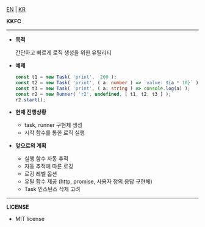 [EN](https://github.com/load28/kkfc) | [KR](https://github.com/load28/kkfc/blob/master/README_kr.md)

**KKFC**
****

* **목적**

    간단하고 빠르게 로직 생성을 위한 유틸리티
    
* **예제**
    
    ```ts
    const t1 = new Task( 'print',  200 );
    const t2 = new Task( 'print', ( a: number ) => `value: ${a * 10}` );
    const t3 = new Task( 'print', ( a: string ) => console.log(a) );
    const r2 = new Runner( 'r2', undefined, [ t1, t2, t3 ] );
    r2.start();  
    ```
  
* **현재 진행상황**

    * task, runner 구현체 생성
    * 시작 함수를 통한 로직 실행 
    
* **앞으로의 계획**

    * 실행 함수 자동 추적
    * 자동 추적에 따른 로깅
    * 로깅 레벨 옵션
    * 유틸 함수 제공 (http, promise, 사용자 정의 응답 구현체)
    * Task 인스턴스 삭제 고려


***

**LICENSE**
    
  * MIT license
